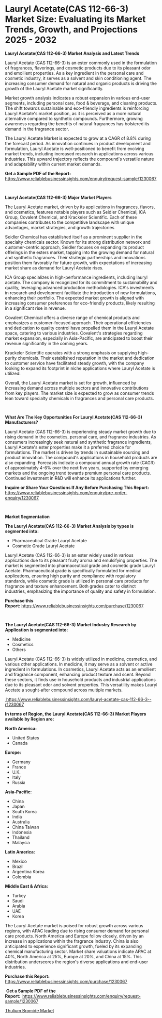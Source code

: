 <p><h1>Lauryl Acetate(CAS 112-66-3) Market Size: Evaluating its Market Trends, Growth, and Projections 2025 - 2032</h1></p><p><strong>Lauryl Acetate(CAS 112-66-3) Market Analysis and Latest Trends</strong></p>
<p><p>Lauryl Acetate (CAS 112-66-3) is an ester commonly used in the formulation of fragrances, flavorings, and cosmetic products due to its pleasant odor and emollient properties. As a key ingredient in the personal care and cosmetic industry, it serves as a solvent and skin conditioning agent. The increasing consumer demand for natural and organic products is driving the growth of the Lauryl Acetate market significantly.</p><p>Market growth analysis indicates a robust expansion in various end-user segments, including personal care, food & beverage, and cleaning products. The shift towards sustainable and eco-friendly ingredients is reinforcing Lauryl Acetate's market position, as it is perceived as a more natural alternative compared to synthetic compounds. Furthermore, growing awareness regarding the benefits of natural fragrances has bolstered its demand in the fragrance sector.</p><p>The Lauryl Acetate Market is expected to grow at a CAGR of 8.8% during the forecast period. As innovation continues in product development and formulation, Lauryl Acetate is well-positioned to benefit from evolving market trends, including increased research in applications across various industries. This upward trajectory reflects the compound's versatile nature and adaptability within current market demands.</p></p>
<p><strong>Get a Sample PDF of the Report:&nbsp;</strong> <a href="https://www.reliablebusinessinsights.com/enquiry/request-sample/1230067?utm_campaign=2094&utm_medium=2&utm_source=Github&utm_content=ia&utm_term=03022025&utm_id=lauryl-acetatecas-112-66-3">https://www.reliablebusinessinsights.com/enquiry/request-sample/1230067</a></p>
<p>&nbsp;</p>
<p><strong>Lauryl Acetate(CAS 112-66-3) Major Market Players</strong></p>
<p><p>The Lauryl Acetate market, driven by its applications in fragrances, flavors, and cosmetics, features notable players such as Seidler Chemical, ICA Group, Covalent Chemical, and Krackeler Scientific. Each of these companies contributes to the competitive landscape with unique advantages, market strategies, and growth trajectories.</p><p>Seidler Chemical has established itself as a prominent supplier in the specialty chemicals sector. Known for its strong distribution network and customer-centric approach, Seidler focuses on expanding its product offerings in the esters market, tapping into the growing demand for natural and synthetic fragrances. Their strategic partnerships and innovations position them favorably for future growth, with expectations of increasing market share as demand for Lauryl Acetate rises.</p><p>ICA Group specializes in high-performance ingredients, including lauryl acetate. The company is recognized for its commitment to sustainability and quality, leveraging advanced production methodologies. ICA's investments in research and development facilitate the introduction of new formulations, enhancing their portfolio. The expected market growth is aligned with increasing consumer preferences for eco-friendly products, likely resulting in a significant rise in revenue.</p><p>Covalent Chemical offers a diverse range of chemical products and emphasizes a customer-focused approach. Their operational efficiencies and dedication to quality control have propelled them in the Lauryl Acetate space, catering to various industries. Covalent's strategies regarding market expansion, especially in Asia-Pacific, are anticipated to boost their revenue significantly in the coming years.</p><p>Krackeler Scientific operates with a strong emphasis on supplying high-purity chemicals. Their established reputation in the market and dedication to customer service have facilitated steady growth, with the company looking to expand its footprint in niche applications where Lauryl Acetate is utilized.</p><p>Overall, the Lauryl Acetate market is set for growth, influenced by increasing demand across multiple sectors and innovative contributions from key players. The market size is expected to grow as consumer trends lean toward specialty chemicals in fragrances and personal care products.</p></p>
<p>&nbsp;</p>
<p><strong>What Are The Key Opportunities For Lauryl Acetate(CAS 112-66-3) Manufacturers?</strong></p>
<p><p>Lauryl Acetate (CAS 112-66-3) is experiencing steady market growth due to rising demand in the cosmetics, personal care, and fragrance industries. As consumers increasingly seek natural and synthetic fragrance ingredients, Lauryl Acetate's ester properties make it a preferred choice for formulations. The market is driven by trends in sustainable sourcing and product innovation. The compound's applications in household products are also expanding. Forecasts indicate a compound annual growth rate (CAGR) of approximately 4-6% over the next five years, supported by emerging markets and the ongoing trend towards premium personal care products. Continued investment in R&D will enhance its applications further.</p></p>
<p><strong>Inquire or Share Your Questions If Any Before Purchasing This Report:</strong> <a href="https://www.reliablebusinessinsights.com/enquiry/pre-order-enquiry/1230067?utm_campaign=2094&utm_medium=2&utm_source=Github&utm_content=ia&utm_term=03022025&utm_id=lauryl-acetatecas-112-66-3">https://www.reliablebusinessinsights.com/enquiry/pre-order-enquiry/1230067</a></p>
<p>&nbsp;</p>
<p><strong>Market Segmentation</strong></p>
<p><strong>The Lauryl Acetate(CAS 112-66-3) Market Analysis by types is segmented into:</strong></p>
<p><ul><li>Pharmaceutical Grade Lauryl Acetate</li><li>Cosmetic Grade Lauryl Acetate</li></ul></p>
<p><p>Lauryl Acetate (CAS 112-66-3) is an ester widely used in various applications due to its pleasant fruity aroma and emulsifying properties. The market is segmented into pharmaceutical grade and cosmetic grade Lauryl Acetate. Pharmaceutical grade is specifically formulated for medical applications, ensuring high purity and compliance with regulatory standards, while cosmetic grade is utilized in personal care products for fragrance and texture enhancement. Both grades cater to distinct industries, emphasizing the importance of quality and safety in formulation.</p></p>
<p><strong>Purchase this Report:&nbsp;</strong><a href="https://www.reliablebusinessinsights.com/purchase/1230067?utm_campaign=2094&utm_medium=2&utm_source=Github&utm_content=ia&utm_term=03022025&utm_id=lauryl-acetatecas-112-66-3">https://www.reliablebusinessinsights.com/purchase/1230067</a></p>
<p>&nbsp;</p>
<p><strong>The Lauryl Acetate(CAS 112-66-3) Market Industry Research by Application is segmented into:</strong></p>
<p><ul><li>Medicine</li><li>Cosmetics</li><li>Others</li></ul></p>
<p><p>Lauryl Acetate (CAS 112-66-3) is widely utilized in medicine, cosmetics, and various other applications. In medicine, it may serve as a solvent or active ingredient in formulations. In cosmetics, Lauryl Acetate acts as an emollient and fragrance component, enhancing product texture and scent. Beyond these sectors, it finds use in household products and industrial applications due to its pleasant odor and solvent properties. This versatility makes Lauryl Acetate a sought-after compound across multiple markets.</p></p>
<p><a href="https://www.reliablebusinessinsights.com/lauryl-acetate-cas-112-66-3--r1230067?utm_campaign=2094&utm_medium=2&utm_source=Github&utm_content=ia&utm_term=03022025&utm_id=lauryl-acetatecas-112-66-3">&nbsp;https://www.reliablebusinessinsights.com/lauryl-acetate-cas-112-66-3--r1230067</a></p>
<p><strong>In terms of Region, the Lauryl Acetate(CAS 112-66-3) Market Players available by Region are:</strong></p>
<p>
    <p> <strong> North America: </strong>
        <ul>
            <li>United States</li>
            <li>Canada</li>
        </ul>
        </p> 
    <p> <strong> Europe: </strong>
        <ul>
            <li>Germany</li>
            <li>France</li>
            <li>U.K.</li>
            <li>Italy</li>
            <li>Russia</li>
        </ul>
        </p> 
    <p> <strong> Asia-Pacific: </strong>
        <ul>
            <li>China</li>
            <li>Japan</li>
            <li>South Korea</li>
            <li>India</li>
            <li>Australia</li>
            <li>China Taiwan</li>
            <li>Indonesia</li>
            <li>Thailand</li>
            <li>Malaysia</li>
        </ul>
        </p> 
    <p> <strong> Latin America: </strong>
        <ul>
            <li>Mexico</li>
            <li>Brazil</li>
            <li>Argentina Korea</li>
            <li>Colombia</li>
        </ul>
        </p> 
    <p> <strong> Middle East & Africa: </strong>
        <ul>
            <li>Turkey</li>
            <li>Saudi</li>
            <li>Arabia</li>
            <li>UAE</li>
            <li>Korea</li>
        </ul>
    </p>
    </p>
<p><p>The Lauryl Acetate market is poised for robust growth across various regions, with APAC leading due to rising consumer demand for personal care products. North America and Europe follow closely, driven by an increase in applications within the fragrance industry. China is also anticipated to experience significant growth, fueled by its expanding chemical manufacturing sector. Market share valuations indicate APAC at 40%, North America at 25%, Europe at 20%, and China at 15%. This distribution underscores the region's diverse applications and end-user industries.</p></p>
<p><strong>Purchase this Report: </strong><a href="https://www.reliablebusinessinsights.com/purchase/1230067?utm_campaign=2094&utm_medium=2&utm_source=Github&utm_content=ia&utm_term=03022025&utm_id=lauryl-acetatecas-112-66-3">https://www.reliablebusinessinsights.com/purchase/1230067</a></p>
<p>&nbsp;<strong>Get a Sample PDF of the Report:&nbsp;&nbsp;</strong><a href="https://www.reliablebusinessinsights.com/enquiry/request-sample/1230067?utm_campaign=2094&utm_medium=2&utm_source=Github&utm_content=ia&utm_term=03022025&utm_id=lauryl-acetatecas-112-66-3">https://www.reliablebusinessinsights.com/enquiry/request-sample/1230067</a></p>
<p><strong></strong></p>
<p><p><a href="https://github.com/DixieGrimes/Market-Research-Report-List-1/blob/main/thulium-bromide-market.md?utm_campaign=2094&utm_medium=2&utm_source=Github&utm_content=ia&utm_term=03022025&utm_id=lauryl-acetatecas-112-66-3">Thulium Bromide Market</a></p></p>